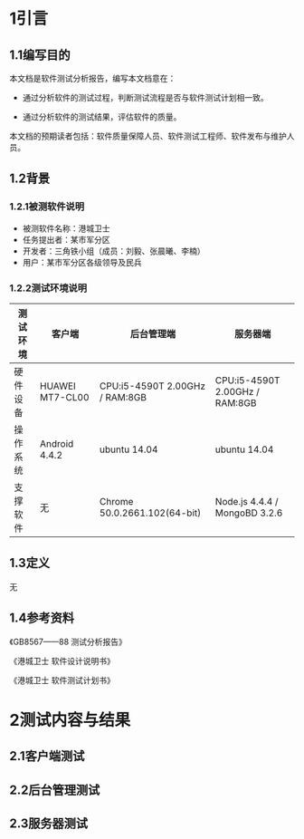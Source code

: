 # 1引言

## 1.1编写目的

本文档是软件测试分析报告，编写本文档意在：

* 通过分析软件的测试过程，判断测试流程是否与软件测试计划相一致。

* 通过分析软件的测试结果，评估软件的质量。

本文档的预期读者包括：软件质量保障人员、软件测试工程师、软件发布与维护人员。

## 1.2背景

### 1.2.1被测软件说明

* 被测软件名称：港城卫士
* 任务提出者：某市军分区
* 开发者：三角铁小组（成员：刘毅、张晨曦、李楠）
* 用户：某市军分区各级领导及民兵

### 1.2.2测试环境说明

| 测试环境 | 客户端 | 后台管理端 | 服务器端 |
|---|---|---|---|
| 硬件设备 | HUAWEI MT7-CL00 | CPU:i5-4590T 2.00GHz / RAM:8GB | CPU:i5-4590T 2.00GHz / RAM:8GB |
| 操作系统 | Android 4.4.2 | ubuntu 14.04 | ubuntu 14.04 |
| 支撑软件 | 无 | Chrome 50.0.2661.102(64-bit) | Node.js 4.4.4 / MongoBD 3.2.6

## 1.3定义

无

## 1.4参考资料

《GB8567——88 测试分析报告》

《港城卫士 软件设计说明书》

《港城卫士 软件测试计划书》

# 2测试内容与结果

## 2.1客户端测试

## 2.2后台管理测试

## 2.3服务器测试
